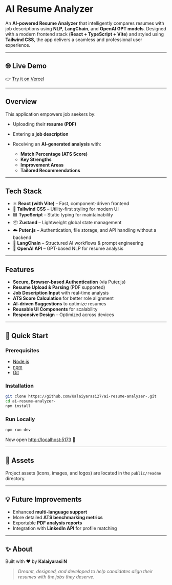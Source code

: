# AI Resume Analyzer

An **AI-powered Resume Analyzer** that intelligently compares resumes with job descriptions using **NLP**, **LangChain**, and **OpenAI GPT models**. Designed with a modern frontend stack (**React + TypeScript + Vite**) and styled using **Tailwind CSS**, the app delivers a seamless and professional user experience.

---

## 🌐 Live Demo

👉 [Try it on Vercel](https://ai-resume-analyzer-fbz6runi6-kalaiyarasis-projects-7133f7b6.vercel.app/upload)

---

##  Overview

This application empowers job seekers by:

* Uploading their **resume (PDF)**
* Entering a **job description**
* Receiving an **AI-generated analysis** with:

  *  **Match Percentage (ATS Score)**
  *  **Key Strengths**
  *  **Improvement Areas**
  *  **Tailored Recommendations**

---

##  Tech Stack

* ⚛ **React (with Vite)** – Fast, component-driven frontend
* 🎨 **Tailwind CSS** – Utility-first styling for modern UI
* 🟦 **TypeScript** – Static typing for maintainability
* 📦 **Zustand** – Lightweight global state management
* ☁️ **Puter.js** – Authentication, file storage, and API handling without a backend
* 🔗 **LangChain** – Structured AI workflows & prompt engineering
* 🤖 **OpenAI API** – GPT-based NLP for resume analysis

---

##  Features

*  **Secure, Browser-based Authentication** (via Puter.js)
*  **Resume Upload & Parsing** (PDF supported)
*  **Job Description Input** with real-time analysis
*  **ATS Score Calculation** for better role alignment
*  **AI-driven Suggestions** to optimize resumes
*  **Reusable UI Components** for scalability
*  **Responsive Design** – Optimized across devices

---

## 🚀 Quick Start

### Prerequisites

* [Node.js](https://nodejs.org/)
* [npm](https://npmjs.com/)
* [Git](https://git-scm.com/)

### Installation

```bash
git clone https://github.com/Kalaiyarasi27/ai-resume-analyzer-.git
cd ai-resume-analyzer-
npm install
```

### Run Locally

```bash
npm run dev
```

Now open [http://localhost:5173](http://localhost:5173) 🚀

---

## 📂 Assets

Project assets (icons, images, and logos) are located in the `public/readme` directory.

---

## 💡 Future Improvements

* Enhanced **multi-language support**
* More detailed **ATS benchmarking metrics**
* Exportable **PDF analysis reports**
* Integration with **LinkedIn API** for profile matching

---

## ✨ About

Built with ❤️ by **Kalaiyarasi N**

> *Dreamt, designed, and developed to help candidates align their resumes with the jobs they deserve.*
